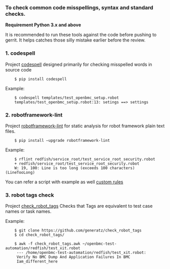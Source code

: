 ### To check common code misspellings, syntax and standard checks.

**Requirement Python 3.x and above**

It is recommended to run these tools against the code before pushing to gerrit.
It helps catches those silly mistake earlier before the review.

### 1. codespell

Project [codespell](https://github.com/codespell-project/codespell) designed primarily for checking misspelled words in source code

```
    $ pip install codespell
```

Example:
```
    $ codespell templates/test_openbmc_setup.robot
    templates/test_openbmc_setup.robot:13: setings ==> settings
```

### 2. robotframework-lint

Project [robotframework-lint](https://pypi.org/project/robotframework-lint/) for static analysis for robot framework plain text files.

```
    $ pip install –upgrade robotframework-lint
 ```

Example:
```
    $ rflint redfish/service_root/test_service_root_security.robot
    + redfish/service_root/test_service_root_security.robot
    W: 19, 100: Line is too long (exceeds 100 characters) (LineTooLong)
```

You can refer a script with example as well [custom rules](https://github.com/openbmc/openbmc-test-automation/blob/master/robot_custom_rules.py)

### 3. robot tags check

Project [check_robot_tags](https://github.com/generatz/check_robot_tags) Checks that Tags are equivalent to test case names or task names.

Example:
```
    $ git clone https://github.com/generatz/check_robot_tags
    $ cd check_robot_tags/

    $ awk -f check_robot_tags.awk ~/openbmc-test-automation/redfish/test_xit.robot
     --- /home/openbmc-test-automation/redfish/test_xit.robot:
     Verify No BMC Dump And Application Failures In BMC
     Iam_different_here
```
